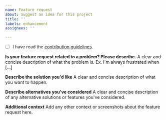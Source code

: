 ```yaml
---
name: Feature request
about: Suggest an idea for this project
title: ''
labels: enhancement
assignees: ''

---
```


- [ ] I have read the [contribution guidelines](https://github.com/noahjutz/Splitfit/blob/master/CONTRIBUTING.md).

**Is your feature request related to a problem? Please describe.**
A clear and concise description of what the problem is. Ex. I'm always frustrated when [...]

**Describe the solution you'd like**
A clear and concise description of what you want to happen.

**Describe alternatives you've considered**
A clear and concise description of any alternative solutions or features you've considered.

**Additional context**
Add any other context or screenshots about the feature request here.
